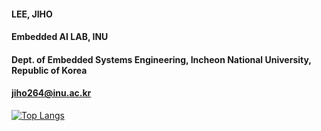 #### LEE, JIHO
#### Embedded AI LAB, INU 
#### Dept. of Embedded Systems Engineering, Incheon National University, Republic of Korea
#### jiho264@inu.ac.kr  

[![Top Langs](https://github-readme-stats.vercel.app/api/top-langs/?username=jiho264&layout=compact&card_width=320&theme=tokyonight)](https://github.com/anuraghazra/github-readme-stats)
